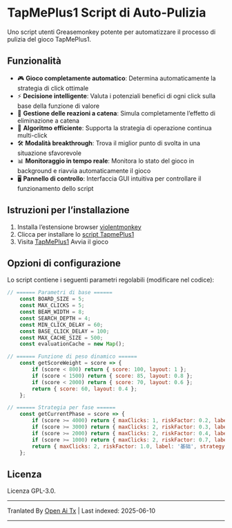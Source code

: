 # TapMePlus1 Script di Auto-Pulizia

Uno script utenti Greasemonkey potente per automatizzare il processo di pulizia del gioco TapMePlus1.

## Funzionalità

- 🎮 **Gioco completamente automatico**: Determina automaticamente la strategia di click ottimale
- ⚡ **Decisione intelligente**: Valuta i potenziali benefici di ogni click sulla base della funzione di valore
- 🔁 **Gestione delle reazioni a catena**: Simula completamente l’effetto di eliminazione a catena
- 🚀 **Algoritmo efficiente**: Supporta la strategia di operazione continua multi-click
- 🛠 **Modalità breakthrough**: Trova il miglior punto di svolta in una situazione sfavorevole
- 📊 **Monitoraggio in tempo reale**: Monitora lo stato del gioco in background e riavvia automaticamente il gioco
- 🖥 **Pannello di controllo**: Interfaccia GUI intuitiva per controllare il funzionamento dello script

## Istruzioni per l’installazione

1. Installa l’estensione browser [violentmonkey](https://violentmonkey.github.io/)
2. Clicca per installare lo [script TapmePlus1](https://github.com/baimengshi/tapmeplus1/raw/main/TapMePlus1_auto-clear.user.js)
3. Visita [TapMePlus1](https://tapmeplus1.com/) Avvia il gioco

## Opzioni di configurazione

Lo script contiene i seguenti parametri regolabili (modificare nel codice):

```javascript
// ====== Parametri di base ======
    const BOARD_SIZE = 5;
    const MAX_CLICKS = 5;
    const BEAM_WIDTH = 8;
    const SEARCH_DEPTH = 4;
    const MIN_CLICK_DELAY = 60;
    const BASE_CLICK_DELAY = 100;
    const MAX_CACHE_SIZE = 500;
    const evaluationCache = new Map();

// ====== Funzione di peso dinamico ======
    const getScoreWeight = score => {
        if (score < 800) return { score: 100, layout: 1 };
        if (score < 1500) return { score: 85, layout: 0.8 };
        if (score < 2000) return { score: 70, layout: 0.6 };
        return { score: 60, layout: 0.4 };
    };

// ====== Strategia per fase ======
    const getCurrentPhase = score => {
        if (score >= 4000) return { maxClicks: 1, riskFactor: 0.2, label: '4000+', strategy: 'focusLargeGroups' };
        if (score >= 3000) return { maxClicks: 2, riskFactor: 0.3, label: '3000+', strategy: 'balanceEdgeAndCenter' };
        if (score >= 2000) return { maxClicks: 2, riskFactor: 0.4, label: '2000+', strategy: 'maximizeChainPotential' };
        if (score >= 1000) return { maxClicks: 2, riskFactor: 0.7, label: '1000+', strategy: 'conservativeGrowth' };
        return { maxClicks: 2, riskFactor: 1.0, label: '基础', strategy: 'default' };
    };
```

## Licenza

Licenza GPL-3.0.

---

Tranlated By [Open Ai Tx](https://github.com/OpenAiTx/OpenAiTx) | Last indexed: 2025-06-10

---